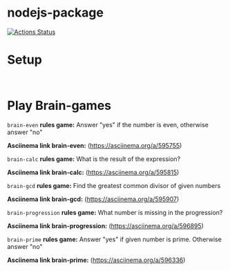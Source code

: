 # nodejs-package
[![Actions Status](https://github.com/ArthurFloyd/frontend-project-44/workflows/hexlet-check/badge.svg)](https://github.com/ArthurFloyd/frontend-project-44/actions)

# Setup
```make install
```
```npm link
```

# Play Brain-games
`brain-even`
**rules game:**
Answer "yes" if the number is even, otherwise answer "no"

**Asciinema link brain-even:**
(https://asciinema.org/a/595755)

`brain-calc`
**rules game:**
What is the result of the expression?

**Asciinema link brain-calc:**
(https://asciinema.org/a/595815)

`brain-gcd`
**rules game:**
Find the greatest common divisor of given numbers

**Asciinema link brain-gcd:**
(https://asciinema.org/a/595907)

`brain-progression`
**rules game:**
What number is missing in the progression?

**Asciinema link brain-progression:**
(https://asciinema.org/a/596895)

`brain-prime`
**rules game:**
Answer "yes" if given number is prime. Otherwise answer "no"

**Asciinema link brain-prime:**
(https://asciinema.org/a/596336)
